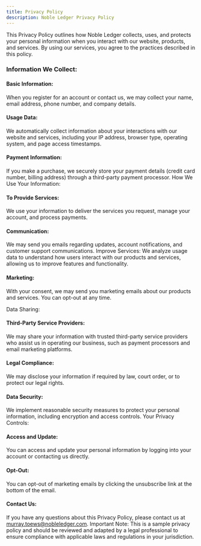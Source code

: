 ```yaml
---
title: Privacy Policy
description: Noble Ledger Privacy Policy
---
```


This Privacy Policy outlines how Noble Ledger collects, uses, and protects your personal information when you interact with our website, products, and services. By using our services, you agree to the practices described in this policy.
### Information We Collect:
#### Basic Information:
When you register for an account or contact us, we may collect your name, email address, phone number, and company details.

#### Usage Data:
We automatically collect information about your interactions with our website and services, including your IP address, browser type, operating system, and page access timestamps.

#### Payment Information:
If you make a purchase, we securely store your payment details (credit card number, billing address) through a third-party payment processor.
How We Use Your Information:

#### To Provide Services:
We use your information to deliver the services you request, manage your account, and process payments.

#### Communication:
We may send you emails regarding updates, account notifications, and customer support communications.
Improve Services:
We analyze usage data to understand how users interact with our products and services, allowing us to improve features and functionality.

#### Marketing:
With your consent, we may send you marketing emails about our products and services. You can opt-out at any time.

Data Sharing:

#### Third-Party Service Providers:
We may share your information with trusted third-party service providers who assist us in operating our business, such as payment processors and email marketing platforms.

#### Legal Compliance:
We may disclose your information if required by law, court order, or to protect our legal rights.

####  Data Security:
We implement reasonable security measures to protect your personal information, including encryption and access controls.
Your Privacy Controls:

#### Access and Update:
You can access and update your personal information by logging into your account or contacting us directly.

#### Opt-Out:
You can opt-out of marketing emails by clicking the unsubscribe link at the bottom of the email.


#### Contact Us:
If you have any questions about this Privacy Policy, please contact us at murray.toews@nobleledger.com.
Important Note: This is a sample privacy policy and should be reviewed and adapted by a legal professional to ensure compliance with applicable laws and regulations 
in your jurisdiction.

